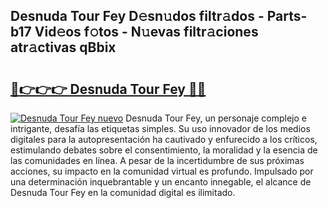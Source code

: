 ## Desnuda Tour Fey D𝚎sn𝚞dos filtr𝚊dos - Parts-b17 Vid𝚎os f𝚘tos - N𝚞evas filtr𝚊ciones atr𝚊ctivas qBbix

# <h2><a href="http://mb11dbh.tromn.icu/?c=Desnuda+Tour+Fey">🔗👉👉👉 Desnuda Tour Fey 🔗🔗</a></h2>

[![Desnuda Tour Fey nuevo](https://i.imgur.com/pEAQMta.gif)](http://mb11dbh.tromn.icu/?c=Desnuda+Tour+Fey)
Desnuda Tour Fey, un personaje complejo e intrigante, desafía las etiquetas simples. Su uso innovador de los medios digitales para la autopresentación ha cautivado y enfurecido a los críticos, estimulando debates sobre el consentimiento, la moralidad y la esencia de las comunidades en línea. A pesar de la incertidumbre de sus próximas acciones, su impacto en la comunidad virtual es profundo. Impulsado por una determinación inquebrantable y un encanto innegable, el alcance de Desnuda Tour Fey en la comunidad digital es ilimitado.
